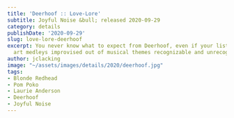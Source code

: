 ```yaml
---
title: 'Deerhoof :: Love-Lore'
subtitle: Joyful Noise &bull; released 2020-09-29
category: details
publishDate: '2020-09-29'
slug: love-lore-deerhoof
excerpt: You never know what to expect from Deerhoof, even if your list contains “sound
  art medleys improvised out of musical themes recognizable and unrecognizable”
author: jclacking
image: "~/assets/images/details/2020/deerhoof.jpg"
tags:
- Blonde Redhead
- Pom Poko
- Laurie Anderson
- Deerhoof
- Joyful Noise
---
```


